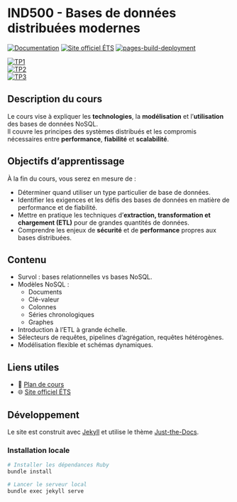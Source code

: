 # IND500 - Bases de données distribuées modernes

[![Documentation](https://img.shields.io/badge/docs-IND500-blue)](https://uquebec-ets.github.io/IND500/cours/plan_de_cours)
[![Site officiel ÉTS](https://img.shields.io/badge/ÉTS-site--officiel-red)](https://www.etsmtl.ca/etudes/cours/ind500)
[![pages-build-deployment](https://github.com/uquebec-ets/IND500/actions/workflows/pages/pages-build-deployment/badge.svg)](https://github.com/uquebec-ets/IND500/deployments/activity_log?environment=github-pages)

[![TP1](https://img.shields.io/badge/TP1-Introduction-green)](tp/tp1.md)  
[![TP2](https://img.shields.io/badge/TP2-NoSQL-orange)](tp/tp2.md)  
[![TP3](https://img.shields.io/badge/TP3-ETL-blue)](tp/tp3.md)  

## Description du cours
Le cours vise à expliquer les **technologies**, la **modélisation** et l’**utilisation** des bases de données NoSQL.  
Il couvre les principes des systèmes distribués et les compromis nécessaires entre **performance**, **fiabilité** et **scalabilité**.

## Objectifs d’apprentissage
À la fin du cours, vous serez en mesure de :
- Déterminer quand utiliser un type particulier de base de données.
- Identifier les exigences et les défis des bases de données en matière de performance et de fiabilité.
- Mettre en pratique les techniques d’**extraction, transformation et chargement (ETL)** pour de grandes quantités de données.
- Comprendre les enjeux de **sécurité** et de **performance** propres aux bases distribuées.

## Contenu
- Survol : bases relationnelles vs bases NoSQL.  
- Modèles NoSQL : 
  - Documents  
  - Clé-valeur  
  - Colonnes  
  - Séries chronologiques  
  - Graphes  
- Introduction à l’ETL à grande échelle.  
- Sélecteurs de requêtes, pipelines d’agrégation, requêtes hétérogènes.  
- Modélisation flexible et schémas dynamiques.  

## Liens utiles
- 📖 [Plan de cours](https://uquebec-ets.github.io/IND500/cours/plan_de_cours)  
- 🌐 [Site officiel ÉTS](https://www.etsmtl.ca/etudes/cours/ind500)  

## Développement
Le site est construit avec [Jekyll](https://jekyllrb.com/) et utilise le thème [Just-the-Docs](https://just-the-docs.github.io/just-the-docs/).

### Installation locale
```bash
# Installer les dépendances Ruby
bundle install

# Lancer le serveur local
bundle exec jekyll serve
````
